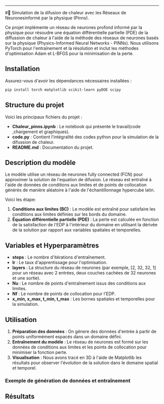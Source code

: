 
---

#🔰 Simulation de la difusion de chaleur avec les  Réseaux de Neuronesinformé par la physique (Pinns).

Ce projet implémente un réseau de neurones profond informé par la physique  pour résoudre une équation différentielle partielle (PDE) de la diffussion de chaleur  à l'aide de la méthode des réseaux de neurones basés sur la physique (Physics-Informed Neural Networks - PINNs). Nous utilisons PyTorch pour l'entraînement et la résolution  et inclut les méthodes d'optimisation  Adam et L-BFGS pour la minimisation de la perte.

## Installation

Assurez-vous d'avoir les dépendances nécessaires installées :

```bash
pip install torch matplotlib scikit-learn pyDOE scipy
```

## Structure du projet

Voici les principaux fichiers du projet :

- **Chaleur_pinns.ipynb** : Le notebook qui présente le travail(code ,chargement et graphiques).
-  **code.py** : Contient l'intégralité des codes python pour la simulation de la difussion de chaleur.
- **README.md** : Documentation du projet.

  
## Description du modèle

Le modèle utilise un réseau de neurones fully connected (FCN) pour approximer la solution de l'equation de difusion. Le réseau est entraîné à l'aide de données de conditions aux limites et de points de collocation générés de manière aléatoire à l'aide de l'échantillonnage hypercube latin.

Voici les étape:

1. **Conditions aux limites (BC)** : Le modèle est entraîné pour satisfaire les conditions aux limites définies sur les bords du domaine.
2. **Équation différentielle partielle (PDE)** : La perte est calculée en fonction de la satisfaction de l'EDP à l'intérieur du domaine en utilisant la dérivée de la solution par rapport aux variables spatiales et temporelles.

## Variables et Hyperparamètres

- **steps** : Le nombre d'itérations d'entraînement.
- **lr** : Le taux d'apprentissage pour l'optimisation.
- **layers** : La structure du réseau de neurones (par exemple, [2, 32, 32, 1] pour un réseau avec 2 entrées, deux couches cachées de 32 neurones et une sortie).
- **Nu** : Le nombre de points d'entraînement issus des conditions aux limites.
- **Nf** : Le nombre de points de collocation pour l'EDP.
- **x_min, x_max, t_min, t_max** : Les bornes spatiales et temporelles pour la simulation.
  
## Utilisation

1. **Préparation des données** : On génere des données d'entrée à partir de points uniformément espacés dans un domaine défini.
2. **Entraînement du modèle** : Le réseau de neurones est formé sur les données de conditions aux limites et les points de collocation pour minimiser la fonction  perte.
3. **Visualisation** : Nous avons tracé en 3D à l'aide de Matplotlib les résultats pour observer l'évolution de la solution dans le domaine spatial et temporel.

### Exemple de génération de données et entraînement


## Résultats



